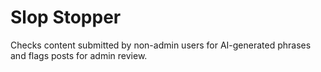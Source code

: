 # Slop Stopper
Checks content submitted by non-admin users for AI-generated phrases and flags posts for admin review.
